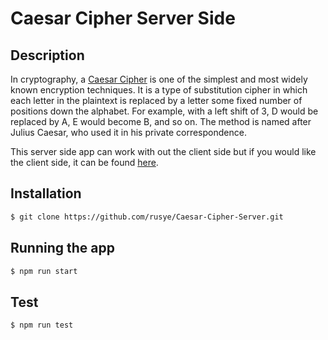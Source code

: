 # Caesar Cipher Server Side

## Description

In cryptography, a [Caesar Cipher](https://en.wikipedia.org/wiki/Caesar_cipher)  is one of the simplest and most widely known encryption techniques. It is a type of substitution cipher in which each letter in the plaintext is replaced by a letter some fixed number of positions down the alphabet. For example, with a left shift of 3, D would be replaced by A, E would become B, and so on. The method is named after Julius Caesar, who used it in his private correspondence.

This server side app can work with out the client side but if you would like the client side, it can be found [here](https://github.com/rusye/Caesar-Cipher-Client).

## Installation

```bash
$ git clone https://github.com/rusye/Caesar-Cipher-Server.git
```

## Running the app

```bash
$ npm run start
```

## Test

```bash
$ npm run test
```
